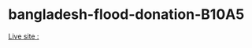 # bangladesh-flood-donation-B10A5
[Live site :](https://ahasan2912.github.io/bangladesh-flood-donations-B10A5/)
